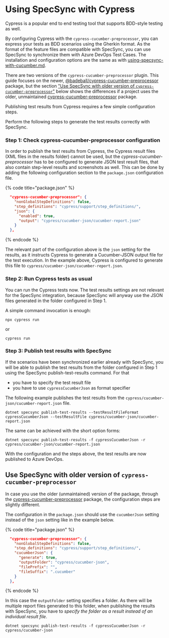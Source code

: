 # Using SpecSync with Cypress

Cypress is a popular end to end testing tool that supports BDD-style testing as well.

By configuring Cypress with the `cypress-cucumber-preprocessor`, you can express your tests as BDD scenarios using the Gherkin format. As the format of the feature files are compatible with SpecSync, you can use SpecSync to synchronize them with Azure DevOps Test Cases. The installation and configuration options are the same as with [using-specsync-with-cucumber.md](using-specsync-with-cucumber.md "mention").

There are two versions of the `cypress-cucumber-preprocessor` plugin. This guide focuses on the newer, [@badeball/cypress-cucumber-preprocessor](https://www.npmjs.com/package/@badeball/cypress-cucumber-preprocessor) package, but the section ["Use SpecSync with older version of `cypress-cucumber-preprocessor`"](#old-preprocessor) below shows the differences if a project uses the older, unmaintained [cypress-cucumber-preprocessor](https://www.npmjs.com/package/cypress-cucumber-preprocessor) package.

Publishing test results from Cypress requires a few simple configuration steps.

Perform the following steps to generate the test results correctly with SpecSync.

### Step 1: Check cypress-cucumber-preprocessor configuration

In order to publish the test results from Cypress, the Cypress result files (XML files in the results folder) cannot be used, but the _cypress-cucumber-preprocessor_ has to be configured to generate JSON test result files, that also contain step-level results and screenshots as well. This can be done by adding the following configuration section to the `package.json` configuration file.

{% code title="package.json" %}
```json
  "cypress-cucumber-preprocessor": {
    "nonGlobalStepDefinitions": false,
    "step_definitions": "cypress/support/step_definitions/",
    "json": {
      "enabled": true,
      "output": "cypress/cucumber-json/cucumber-report.json"
    }
  },

```
{% endcode %}

The relevant part of the configuration above is the `json` setting for the results, as it instructs Cypress to generate a Cucumber-JSON output file for the test execution. In the example above, Cypress is configured to generate this file to `cypress/cucumber-json/cucumber-report.json`.

### Step 2: Run Cypress tests as usual

You can run the Cypress tests now. The test results settings are not relevant for the SpecSync integration, because SpecSync will anyway use the JSON files generated in the folder configured in Step 1.

A simple command invocation is enough:

```
npx cypress run
```

or

```
cypress run
```

### Step 3: Publish test results with SpecSync

If the scenarios have been synchronized earlier already with SpecSync, you will be able to publish the test results from the folder configured in Step 1 using the SpecSync publish-test-results command. For that

* you have to specify the test result file
* you have to use `cypressCucumberJson` as format specifier

The following example publishes the test results from the `cypress/cucumber-json/cucumber-report.json` file.

```
dotnet specsync publish-test-results --testResultFileFormat cypressCucumberJson --testResultFile cypress/cucumber-json/cucumber-report.json
```

The same can be achieved with the short option forms:

```
dotnet specsync publish-test-results -f cypressCucumberJson -r cypress/cucumber-json/cucumber-report.json
```

With the configuration and the steps above, the test results are now published to Azure DevOps.

## Use SpecSync with older version of `cypress-cucumber-preprocessor` <a href="old-preprocessor" id="old-preprocessor"></a>

In case you use the older (unmaintained) version of the package, through the [cypress-cucumber-preprocessor](https://www.npmjs.com/package/cypress-cucumber-preprocessor) package, the configuration steps are slightly different.

The configuration in the `package.json` should use the `cucumberJson` setting instead of the `json` setting like in the example below.

{% code title="package.json" %}
```json
  "cypress-cucumber-preprocessor": {
    "nonGlobalStepDefinitions": false,
    "step_definitions": "cypress/support/step_definitions/",
    "cucumberJson": {
      "generate": true,
      "outputFolder": "cypress/cucumber-json",
      "filePrefix": "",
      "fileSuffix": ".cucumber"
    }
  },

```
{% endcode %}


In this case the `outputFolder` setting specifies a folder. As there will be multiple report files generated to this folder, when publishing the results with SpecSync, you have to *specify the folder as a result instead of an individual result file*.

```
dotnet specsync publish-test-results -f cypressCucumberJson -r cypress/cucumber-json
```
